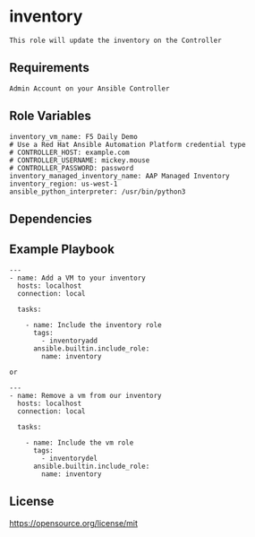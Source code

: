 inventory
=========
```
This role will update the inventory on the Controller
```
Requirements
------------
```
Admin Account on your Ansible Controller
```
Role Variables
--------------
```
inventory_vm_name: F5 Daily Demo
# Use a Red Hat Ansible Automation Platform credential type
# CONTROLLER_HOST: example.com
# CONTROLLER_USERNAME: mickey.mouse
# CONTROLLER_PASSWORD: password
inventory_managed_inventory_name: AAP Managed Inventory
inventory_region: us-west-1
ansible_python_interpreter: /usr/bin/python3

```
Dependencies
------------

Example Playbook
----------------
```
---
- name: Add a VM to your inventory
  hosts: localhost
  connection: local

  tasks:

    - name: Include the inventory role
      tags:
        - inventoryadd
      ansible.builtin.include_role:
        name: inventory

or

---
- name: Remove a vm from our inventory
  hosts: localhost
  connection: local

  tasks:

    - name: Include the vm role
      tags:
        - inventorydel
      ansible.builtin.include_role:
        name: inventory
```
License
-------

https://opensource.org/license/mit